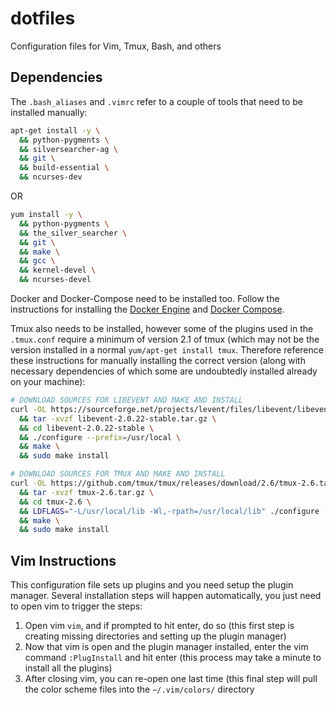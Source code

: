 # dotfiles
Configuration files for Vim, Tmux, Bash, and others

## Dependencies

The `.bash_aliases` and `.vimrc` refer to a couple of tools that need to be installed manually:

```bash
apt-get install -y \
  && python-pygments \
  && silversearcher-ag \
  && git \
  && build-essential \
  && ncurses-dev
```

OR

```bash
yum install -y \
  && python-pygments \
  && the_silver_searcher \
  && git \
  && make \
  && gcc \
  && kernel-devel \
  && ncurses-devel

```

Docker and Docker-Compose need to be installed too. Follow the instructions for installing the [Docker Engine](https://docs.docker.com/engine/installation/) and [Docker Compose](https://docs.docker.com/compose/install/).

Tmux also needs to be installed, however some of the plugins used in the `.tmux.conf` require a minimum of version 2.1 of tmux (which may not be the version installed in a normal `yum/apt-get install tmux`. Therefore reference these instructions for manually installing the correct version (along with necessary dependencies of which some are undoubtedly installed already on your machine):

```bash
# DOWNLOAD SOURCES FOR LIBEVENT AND MAKE AND INSTALL
curl -OL https://sourceforge.net/projects/levent/files/libevent/libevent-2.0/libevent-2.0.22-stable.tar.gz \
  && tar -xvzf libevent-2.0.22-stable.tar.gz \
  && cd libevent-2.0.22-stable \
  && ./configure --prefix=/usr/local \
  && make \
  && sudo make install

# DOWNLOAD SOURCES FOR TMUX AND MAKE AND INSTALL
curl -OL https://github.com/tmux/tmux/releases/download/2.6/tmux-2.6.tar.gz \
  && tar -xvzf tmux-2.6.tar.gz \
  && cd tmux-2.6 \
  && LDFLAGS="-L/usr/local/lib -Wl,-rpath=/usr/local/lib" ./configure --prefix=/usr/local \
  && make \
  && sudo make install
```

## Vim Instructions

This configuration file sets up plugins and you need setup the plugin manager. Several installation steps will happen automatically, you just need to open vim to trigger the steps:

1. Open vim `vim`, and if prompted to hit enter, do so (this first step is creating missing directories and setting up the plugin manager)
2. Now that vim is open and the plugin manager installed, enter the vim command `:PlugInstall` and hit enter (this process may take a minute to install all the plugins)
3. After closing vim, you can re-open one last time (this final step will pull the color scheme files into the `~/.vim/colors/` directory

